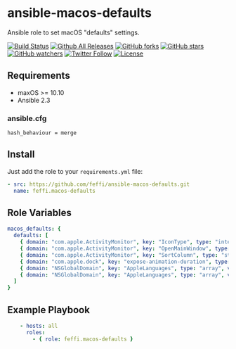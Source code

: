 # ansible-macos-defaults
Ansible role to set macOS "defaults" settings.

[![Build Status](https://img.shields.io/travis/feffi/ansible-macos-defaults.svg)](https://travis-ci.org/feffi/ansible-macos-defaults) [![Github All Releases](https://img.shields.io/github/downloads/feffi/ansible-macos-defaults/total.svg)](https://github.com/feffi/ansible-macos-defaults) [![GitHub forks](https://img.shields.io/github/forks/feffi/ansible-macos-defaults.svg?style=social&label=Fork)](https://github.com/feffi/ansible-macos-defaults) [![GitHub stars](https://img.shields.io/github/stars/feffi/ansible-macos-defaults.svg?style=social&label=Star)](https://github.com/feffi/ansible-macos-defaults) [![GitHub watchers](https://img.shields.io/github/watchers/feffi/ansible-macos-defaults.svg?style=social&label=Watch)](https://github.com/feffi/ansible-macos-defaults) [![Twitter Follow](https://img.shields.io/twitter/follow/feffi1.svg?style=social&label=Follow)](https://twitter.com/feffi1) [![License](http://img.shields.io/:license-mit-blue.svg)](https://github.com/feffi/ansible-macos-defaults/blob/master/LICENSE)

## Requirements

* maxOS >= 10.10
* Ansible 2.3

### ansible.cfg
```
hash_behaviour = merge
```

## Install
Just add the role to your ``requirements.yml`` file:
```yaml
- src: https://github.com/feffi/ansible-macos-defaults.git
  name: feffi.macos-defaults
```


## Role Variables

```yaml
macos_defaults: {
  defaults: [
    { domain: "com.apple.ActivityMonitor", key: "IconType", type: "integer", value: "5" },
    { domain: "com.apple.ActivityMonitor", key: "OpenMainWindow", type: "boolean", value: "true" },
    { domain: "com.apple.ActivityMonitor", key: "SortColumn", type: "string", value: "CPUUsage" },
    { domain: "com.apple.dock", key: "expose-animation-duration", type: "float", value: "0.12", global: true },
    { domain: "NSGlobalDomain", key: "AppleLanguages", type: "array", value: [ "de", "en" ], global: true },
    { domain: "NSGlobalDomain", key: "AppleLanguages", type: "array", value: [ "nl" ], add: true, global: true }
  ]
}
```

## Example Playbook

```yaml
    - hosts: all
      roles:
        - { role: feffi.macos-defaults }
```
